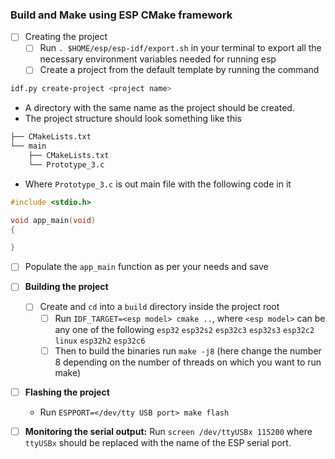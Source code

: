 ### Build and Make using ESP CMake framework

- [ ] Creating the project
	- [ ] Run `. $HOME/esp/esp-idf/export.sh`  in your terminal to export all the necessary environment variables needed for running esp
	- [ ] Create a project from the default template by running the command

``` bash
idf.py create-project <project name>
```
- A directory with the same name as the project should be created.
- The project structure should look something like this
``` bash
├── CMakeLists.txt
└── main
    ├── CMakeLists.txt
    └── Prototype_3.c
```
- Where `Prototype_3.c` is out main file with the following code in it
``` C++
#include <stdio.h>

void app_main(void)
{

}
```

- [ ] Populate the `app_main` function as per your needs and save
- [ ] **Building the project**
	- [ ] Create and `cd` into a `build` directory inside the project root
		- [ ] Run `IDF_TARGET=<esp model> cmake ..`, where `<esp model>` can be any one of the following `esp32`  `esp32s2` `esp32c3`  `esp32s3` `esp32c2` `linux` `esp32h2` `esp32c6`
		- [ ] Then to build the binaries run `make -j8` (here change the number 8 depending on the number of threads on which you want to run make)
- [ ] **Flashing the project**
	- Run `ESPPORT=</dev/tty USB port> make flash`
- [ ] **Monitoring the serial output:** Run `screen /dev/ttyUSBx 115200` where `ttyUSBx` should be replaced with the name of the ESP serial port.

